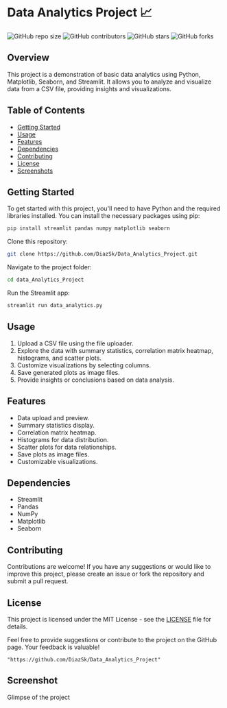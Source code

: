 # Data Analytics Project :chart_with_upwards_trend:

![GitHub repo size](https://img.shields.io/github/repo-size/your_username/your_project)
![GitHub contributors](https://img.shields.io/github/contributors/your_username/your_project)
![GitHub stars](https://img.shields.io/github/stars/your_username/your_project?style=social)
![GitHub forks](https://img.shields.io/github/forks/your_username/your_project?style=social)

## Overview

This project is a demonstration of basic data analytics using Python, Matplotlib, Seaborn, and Streamlit. It allows you to analyze and visualize data from a CSV file, providing insights and visualizations.

## Table of Contents

- [Getting Started](#getting-started)
- [Usage](#usage)
- [Features](#features)
- [Dependencies](#dependencies)
- [Contributing](#contributing)
- [License](#license)
- [Screenshots](#screenshots)
  
## Getting Started

To get started with this project, you'll need to have Python and the required libraries installed. You can install the necessary packages using pip:

```bash
pip install streamlit pandas numpy matplotlib seaborn
```

Clone this repository:

```bash
git clone https://github.com/DiazSk/Data_Analytics_Project.git
```

Navigate to the project folder:

```bash
cd data_Analytics_Project
```

Run the Streamlit app:

```bash
streamlit run data_analytics.py
```

## Usage

1. Upload a CSV file using the file uploader.
2. Explore the data with summary statistics, correlation matrix heatmap, histograms, and scatter plots.
3. Customize visualizations by selecting columns.
4. Save generated plots as image files.
5. Provide insights or conclusions based on data analysis.

## Features

- Data upload and preview.
- Summary statistics display.
- Correlation matrix heatmap.
- Histograms for data distribution.
- Scatter plots for data relationships.
- Save plots as image files.
- Customizable visualizations.

## Dependencies

- Streamlit
- Pandas
- NumPy
- Matplotlib
- Seaborn

## Contributing

Contributions are welcome! If you have any suggestions or would like to improve this project, please create an issue or fork the repository and submit a pull request.

## License

This project is licensed under the MIT License - see the [LICENSE](LICENSE) file for details.

Feel free to provide suggestions or contribute to the project on the GitHub page. Your feedback is valuable!

`"https://github.com/DiazSk/Data_Analytics_Project"` 

## Screenshot

Glimpse of the project
